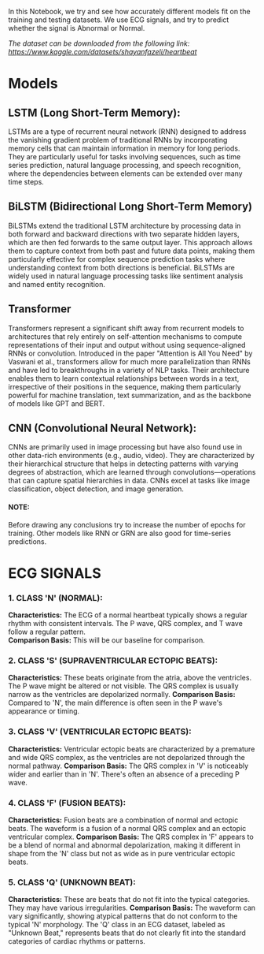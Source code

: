 In this Notebook, we try and see how accurately different models fit on the training and testing datasets.
We use ECG signals, and try to predict whether the signal is Abnormal or Normal.

_The dataset can be downloaded from the following link: https://www.kaggle.com/datasets/shayanfazeli/heartbeat_


# Models
## LSTM (Long Short-Term Memory):
LSTMs are a type of recurrent neural network (RNN) designed to address the vanishing gradient problem of traditional RNNs by incorporating memory cells that can maintain information in memory for long periods. They are particularly useful for tasks involving sequences, such as time series prediction, natural language processing, and speech recognition, where the dependencies between elements can be extended over many time steps.

## BiLSTM (Bidirectional Long Short-Term Memory)
BiLSTMs extend the traditional LSTM architecture by processing data in both forward and backward directions with two separate hidden layers, which are then fed forwards to the same output layer. This approach allows them to capture context from both past and future data points, making them particularly effective for complex sequence prediction tasks where understanding context from both directions is beneficial. BiLSTMs are widely used in natural language processing tasks like sentiment analysis and named entity recognition.

## Transformer
Transformers represent a significant shift away from recurrent models to architectures that rely entirely on self-attention mechanisms to compute representations of their input and output without using sequence-aligned RNNs or convolution. Introduced in the paper "Attention is All You Need" by Vaswani et al., transformers allow for much more parallelization than RNNs and have led to breakthroughs in a variety of NLP tasks. Their architecture enables them to learn contextual relationships between words in a text, irrespective of their positions in the sequence, making them particularly powerful for machine translation, text summarization, and as the backbone of models like GPT and BERT.

## CNN (Convolutional Neural Network):
CNNs are primarily used in image processing but have also found use in other data-rich environments (e.g., audio, video). They are characterized by their hierarchical structure that helps in detecting patterns with varying degrees of abstraction, which are learned through convolutions—operations that can capture spatial hierarchies in data. CNNs excel at tasks like image classification, object detection, and image generation.


#### NOTE:
Before drawing any conclusions try to increase the number of epochs for training. Other models like RNN or GRN are also good for time-series predictions.



# ECG SIGNALS 
 
### 1. CLASS 'N' (NORMAL): 
**Characteristics:** The ECG of a normal heartbeat typically shows a regular rhythm with 
consistent intervals. The P wave, QRS complex, and T wave follow a regular pattern.  
**Comparison Basis:** This will be our baseline for comparison.

 
### 2. CLASS 'S' (SUPRAVENTRICULAR ECTOPIC BEATS): 
**Characteristics:** These beats originate from the atria, above the ventricles. The P wave 
might be altered or not visible. The QRS complex is usually narrow as the ventricles are 
depolarized normally. 
**Comparison Basis:** Compared to 'N', the main difference is often seen in the P wave's 
appearance or timing.


 
### 3. CLASS 'V' (VENTRICULAR ECTOPIC BEATS): 
**Characteristics:** Ventricular ectopic beats are characterized by a premature and wide 
QRS complex, as the ventricles are not depolarized through the normal pathway. 
**Comparison Basis:** The QRS complex in 'V' is noticeably wider and earlier than in 'N'. There's 
often an absence of a preceding P wave.

 
### 4. CLASS 'F' (FUSION BEATS): 
**Characteristics:** Fusion beats are a combination of normal and ectopic beats. The 
waveform is a fusion of a normal QRS complex and an ectopic ventricular complex. 
**Comparison Basis:** The QRS complex in 'F' appears to be a blend of normal and abnormal 
depolarization, making it different in shape from the 'N' class but not as wide as in pure 
ventricular ectopic beats. 

### 5. CLASS 'Q' (UNKNOWN BEAT): 
**Characteristics:** These are beats that do not fit into the typical categories. They may 
have various irregularities. 
**Comparison Basis:** The waveform can vary significantly, showing atypical patterns that do not 
conform to the typical 'N' morphology. 
The 'Q' class in an ECG dataset, labeled as "Unknown Beat," represents beats that do 
not clearly fit into the standard categories of cardiac rhythms or patterns. 






















